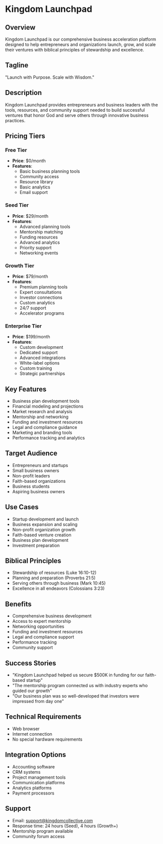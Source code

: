 # Kingdom Launchpad

## Overview
Kingdom Launchpad is our comprehensive business acceleration platform designed to help entrepreneurs and organizations launch, grow, and scale their ventures with biblical principles of stewardship and excellence.

## Tagline
"Launch with Purpose. Scale with Wisdom."

## Description
Kingdom Launchpad provides entrepreneurs and business leaders with the tools, resources, and community support needed to build successful ventures that honor God and serve others through innovative business practices.

## Pricing Tiers

### Free Tier
- **Price**: $0/month
- **Features**:
  - Basic business planning tools
  - Community access
  - Resource library
  - Basic analytics
  - Email support

### Seed Tier
- **Price**: $29/month
- **Features**:
  - Advanced planning tools
  - Mentorship matching
  - Funding resources
  - Advanced analytics
  - Priority support
  - Networking events

### Growth Tier
- **Price**: $79/month
- **Features**:
  - Premium planning tools
  - Expert consultations
  - Investor connections
  - Custom analytics
  - 24/7 support
  - Accelerator programs

### Enterprise Tier
- **Price**: $199/month
- **Features**:
  - Custom development
  - Dedicated support
  - Advanced integrations
  - White-label options
  - Custom training
  - Strategic partnerships

## Key Features
- Business plan development tools
- Financial modeling and projections
- Market research and analysis
- Mentorship and networking
- Funding and investment resources
- Legal and compliance guidance
- Marketing and branding tools
- Performance tracking and analytics

## Target Audience
- Entrepreneurs and startups
- Small business owners
- Non-profit leaders
- Faith-based organizations
- Business students
- Aspiring business owners

## Use Cases
- Startup development and launch
- Business expansion and scaling
- Non-profit organization growth
- Faith-based venture creation
- Business plan development
- Investment preparation

## Biblical Principles
- Stewardship of resources (Luke 16:10-12)
- Planning and preparation (Proverbs 21:5)
- Serving others through business (Mark 10:45)
- Excellence in all endeavors (Colossians 3:23)

## Benefits
- Comprehensive business development
- Access to expert mentorship
- Networking opportunities
- Funding and investment resources
- Legal and compliance support
- Performance tracking
- Community support

## Success Stories
- "Kingdom Launchpad helped us secure $500K in funding for our faith-based startup"
- "The mentorship program connected us with industry experts who guided our growth"
- "Our business plan was so well-developed that investors were impressed from day one"

## Technical Requirements
- Web browser
- Internet connection
- No special hardware requirements

## Integration Options
- Accounting software
- CRM systems
- Project management tools
- Communication platforms
- Analytics platforms
- Payment processors

## Support
- Email: support@kingdomcollective.com
- Response time: 24 hours (Seed), 4 hours (Growth+)
- Mentorship program available
- Community forum access
